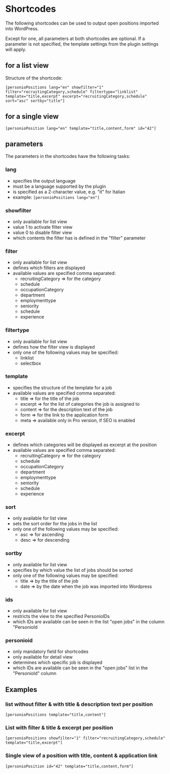 # Shortcodes

The following shortcodes can be used to output open positions imported into WordPress.

Except for one, all parameters at both shortcodes are optional. If a parameter is not specified, the template settings from the plugin settings will apply.

## for a list view

Structure of the shortcode:

`[personioPositions lang="en" showfilter="1" filter="recruitingCategory,schedule" filtertype="linklist" template="title,excerpt" excerpt="recruitingCategory,schedule" sort="asc" sortby="title"]`

## for a single view

`[personioPosition lang="en" template="title,content,form" id="42"]`

## parameters

The parameters in the shortcodes have the following tasks:

### lang

* specifies the output language
* must be a language supported by the plugin
* is specified as a 2-character value, e.g. "it" for Italian
* example:
  `[personioPositions lang="en"]`

### showfilter

* only available for list view
* value 1 to activate filter view
* value 0 to disable filter view
* which contents the filter has is defined in the "filter" parameter

### filter

* only available for list view
* defines which filters are displayed
* available values are specified comma separated:
  * recruitingCategory => for the category
  * schedule
  * occupationCategory
  * department
  * employmenttype
  * seniority
  * schedule
  * experience

### filtertype

* only available for list view
* defines how the filter view is displayed
* only one of the following values may be specified:
  * linklist
  * selectbox

### template

* specifies the structure of the template for a job
* available values are specified comma separated:
  * title => for the title of the job
  * excerpt => for the list of categories the job is assigned to
  * content => for the description text of the job
  * form => for the link to the application form
  * meta => available only in Pro version, if SEO is enabled

### excerpt

* defines which categories will be displayed as excerpt at the position
* available values are specified comma separated:
  * recruitingCategory => for the category
  * schedule
  * occupationCategory
  * department
  * employmenttype
  * seniority
  * schedule
  * experience

### sort

* only available for list view
* sets the sort order for the jobs in the list
* only one of the following values may be specified:
  * asc => for ascending
  * desc => for descending

### sortby

* only available for list view
* specifies by which value the list of jobs should be sorted
* only one of the following values may be specified:
  * title => by the title of the job
  * date => by the date when the job was imported into Wordpress

### ids

* only available for list view
* restricts the view to the specified PersonioIDs
* which IDs are available can be seen in the list "open jobs" in the column "PersonioId

### personioid

* only mandatory field for shortcodes
* only available for detail view
* determines which specific job is displayed
* which IDs are available can be seen in the "open jobs" list in the "PersonioId" column

## Examples

### list without filter & with title & description text per position

`[personioPositions template="title,content"]`

### List with filter & title & excerpt per position

`[personioPositions showfilter="1" filter="recruitingCategory,schedule" template="title,excerpt"]`

### Single view of a position with title, content & application link

`[personioPosition id="42" template="title,content,form"]`